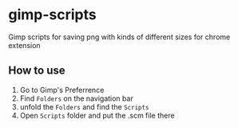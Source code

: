 # gimp-scripts
Gimp scripts for saving png with kinds of different sizes for chrome extension

## How to use

1. Go to Gimp's Preferrence
2. Find `Folders` on the navigation bar
3. unfold the `Folders` and find the `Scripts`
4. Open `Scripts` folder and put the .scm file there
